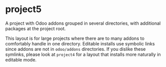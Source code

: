 # project5

A project with Odoo addons grouped in several directories, with additional packages at
the project root.

This layout is for large projects where there are to many addons to comfortably handle
in one directory. Editable installs use symbolic links since addons are not in
`odoo/addons` directories. If you dislike these symlinks, please look at `project4` for
a layout that installs more naturally in editable mode.
